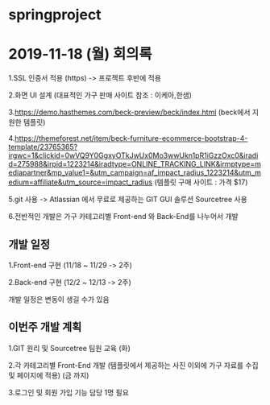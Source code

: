 # springproject

2019-11-18 (월) 회의록
=======================
1.SSL 인증서 적용 (https) -> 프로젝트 후반에 적용 ​

2.화면 UI 설계 (대표적인 가구 판매 사이트 참조 : 이케아,한샘)​

3.https://demo.hasthemes.com/beck-preview/beck/index.html (beck에서 지원한 템플릿)​

4.https://themeforest.net/item/beck-furniture-ecommerce-bootstrap-4-template/23765365?irgwc=1&clickid=0wVQ9Y0GgxyOTkJwUx0Mo3wwUkn1pR1iGzzOxc0&iradid=275988&irpid=1223214&iradtype=ONLINE_TRACKING_LINK&irmptype=mediapartner&mp_value1=&utm_campaign=af_impact_radius_1223214&utm_medium=affiliate&utm_source=impact_radius (템플릿 구매 사이트 : 가격 $17)​

5.git 사용 -> Atlassian 에서 무료로 제공하는 GIT GUI 솔루션 Sourcetree 사용 ​

6.전반적인 개발은 가구 카테고리별 Front-end 와 Back-End를 나누어서 개발 ​

개발 일정 ​
-------------
1.Front-end 구현 (11/18 ~ 11/29 -> 2주)​

2.Back-end 구현 (12/2 ~ 12/13 -> 2주)​

개발 일정은 변동이 생길 수가 있음  ​

이번주 개발 계획 ​
-----------------
1.GIT 원리 및 Sourcetree 팀원 교육 (화)​

2.각 카테고리별 Front-End 개발 (템플릿에서 제공하는 사진 이외에 가구 자료를 수집 및 페이지에 적용) (금 까지)​

3.로그인 및 회원 가입 기능 담당 1명 필요 
